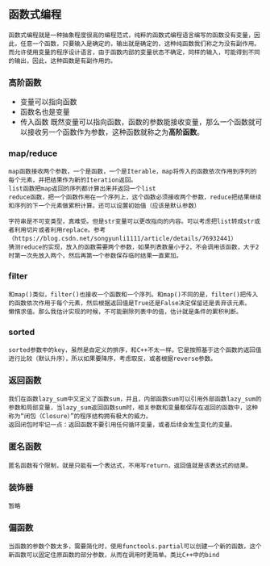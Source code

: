 ## 函数式编程

	函数式编程就是一种抽象程度很高的编程范式，纯粹的函数式编程语言编写的函数没有变量，因此，任意一个函数，只要输入是确定的，输出就是确定的，这种纯函数我们称之为没有副作用。而允许使用变量的程序设计语言，由于函数内部的变量状态不确定，同样的输入，可能得到不同的输出，因此，这种函数是有副作用的。

### 高阶函数
- 变量可以指向函数
- 函数名也是变量
- 传入函数
	既然变量可以指向函数，函数的参数能接收变量，那么一个函数就可以接收另一个函数作为参数，这种函数就称之为**高阶函数**。
	
### map/reduce
	map函数接收两个参数，一个是函数，一个是Iterable，map将传入的函数依次作用到序列的每个元素，并把结果作为新的Iteration返回。
	list函数把map返回的序列都计算出来并返回一个list
	reduce函数，把一个函数作用在一个序列上，这个函数必须接收两个参数，reduce把结果继续和序列的下一个元素做累积计算。还可以设置初始值（应该是默认参数）
	
	字符串是不可变类型，真难受。但是str变量可以更改指向的内容。可以考虑把list转成str或者利用切片或者利用replace。参考（https://blog.csdn.net/songyunli1111/article/details/76932441）
	猜测reduce的实现，放入的函数需要两个参数，如果列表数量小于2，不会调用该函数，大于2时第一次先放入两个，然后再第一个参数保存临时结果一直累加。

### filter
	和map()类似，filter()也接收一个函数和一个序列。和map()不同的是，filter()把传入的函数依次作用于每个元素，然后根据返回值是True还是False决定保留还是丢弃该元素。
	懒惰求值。那么我估计实现的时候，不可能删除列表中的值，估计就是条件的累积判断。
	
### sorted
	sorted参数中的key，虽然是自定义的排序，和C++不太一样。它是按照基于这个函数的返回值进行比较（默认升序），所以如果要降序，考虑取反，或者根据reverse参数。
	
### 返回函数
	我们在函数lazy_sum中又定义了函数sum，并且，内部函数sum可以引用外部函数lazy_sum的参数和局部变量，当lazy_sum返回函数sum时，相关参数和变量都保存在返回的函数中，这种称为“闭包（Closure）”的程序结构拥有极大的威力。
	返回闭包时牢记一点：返回函数不要引用任何循环变量，或者后续会发生变化的变量。
	
### 匿名函数
	匿名函数有个限制，就是只能有一个表达式，不用写return，返回值就是该表达式的结果。
	
### 装饰器
	暂略
### 偏函数
	当函数的参数个数太多，需要简化时，使用functools.partial可以创建一个新的函数，这个新函数可以固定住原函数的部分参数，从而在调用时更简单。类比C++中的bind